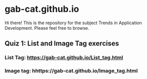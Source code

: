 # gab-cat.github.io
Hi there! This is the repository for the subject Trends in Application Development. Please feel free to browse.

## Quiz 1: List and Image Tag exercises
### List Tag: https://gab-cat.github.io/List_tag.html
### Image tag: hhttps://gab-cat.github.io/Image_tag.html
